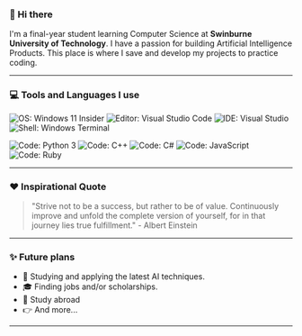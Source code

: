 ### 👋 Hi there

I'm a final-year student learning Computer Science at **Swinburne University of Technology**. I have a passion for building Artificial Intelligence Products. This place is where I save and develop my projects to practice coding. 

---

### 💻 Tools and Languages I use

![OS: Windows 11 Insider](https://img.shields.io/badge/OS-Windows%2011%20Insider-gold?style=flat&logo=windows%20xp)
![Editor: Visual Studio Code](https://img.shields.io/badge/Editor-Visual%20Studio%20Code-gold?style=flat&logo=visualstudio)
![IDE: Visual Studio](https://img.shields.io/badge/IDE-Visual%20Studio-gold?style=flat&logo=visualstudiocode)
![Shell: Windows Terminal](https://img.shields.io/badge/Shell-Windows%20Terminal-gold?style=flat&logo=windows%20terminal)

![Code: Python 3](https://img.shields.io/badge/Code-Python%203-blue?style=flat&logo=python&logoColor=white)
![Code: C++](https://img.shields.io/badge/Code-C++-blue?style=flat&logo=cplusplus)
![Code: C#](https://img.shields.io/badge/Code-C%23-blue?style=flat&logo=csharp)
![Code: JavaScript](https://img.shields.io/badge/Code-JavaScript-blue?style=flat&logo=javascript&logoColor=white)
![Code: Ruby](https://img.shields.io/badge/Code-Ruby-blue?style=flat&logo=ruby)

---

### ❤️ Inspirational Quote
> "Strive not to be a success, but rather to be of value. Continuously improve and unfold the complete version of yourself, for in that journey lies true fulfillment." - Albert Einstein

---

### ✨ Future plans

- 🤖 Studying and applying the latest AI techniques.
- 🎓 Finding jobs and/or scholarships.
- 🛫 Study abroad
- 👉 And more...

---


